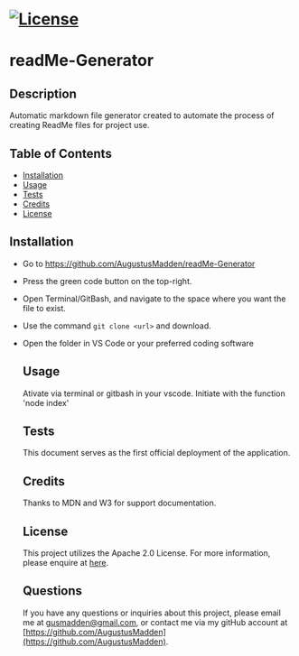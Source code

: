 # [![License](https://img.shields.io/badge/License-Apache_2.0-green.svg)](https://opensource.org/licenses/Apache-2.0)
  
  # readMe-Generator
  
  ## Description
  Automatic markdown file generator created to automate the process of creating ReadMe files for project use.
  
  ## Table of Contents
  - [Installation](#installation)
  - [Usage](#usage)
  - [Tests](#tests)
  - [Credits](#credits)
  - [License](#License)
  
  ## Installation
- Go to https://github.com/AugustusMadden/readMe-Generator
- Press the green code button on the top-right.
- Open Terminal/GitBash, and navigate to the space where you want the file to exist.
- Use the command `git clone <url>` and download.
- Open the folder in VS Code or your preferred coding software

  
  ## Usage
  Ativate via terminal or gitbash in your vscode. Initiate with the function 'node index'
  
  ## Tests
  This document serves as the first official deployment of the application.
  
  ## Credits
    Thanks to MDN and W3 for support documentation.
  
  ## License
  This project utilizes the Apache 2.0 License. For more information, please enquire at  [here](https://opensource.org/licenses/Apache-2.0).
  
  ## Questions
  If you have any questions or inquiries about this project, please email me at gusmadden@gmail.com, or contact me via my gitHub account at [https://github.com/AugustusMadden](https://github.com/AugustusMadden).
